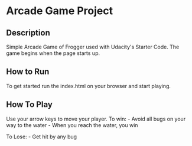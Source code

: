 # Arcade Game Project

## Description

Simple Arcade Game of Frogger used with Udacity's Starter Code. The game begins when the page starts up.

## How to Run
To get started run the index.html on your browser and start playing.

## How To Play
Use your arrow keys to move your player.
To win:
    - Avoid all bugs on your way to the water
    - When you reach the water, you win

To Lose:
    - Get hit by any bug